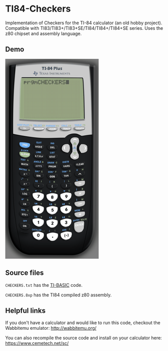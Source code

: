 # TI84-Checkers
Implementation of Checkers for the TI-84 calculator (an old hobby project). Compatible with TI83/TI83+/TI83+SE/TI84/TI84+/TI84+SE series. Uses the z80 chipset and assembly language.

## Demo
![demo gif](checkers.gif)

## Source files
`CHECKERS.txt` has the [TI-BASIC](http://tibasicdev.wikidot.com/starter-kit) code.

`CHECKERS.8xp` has the TI84 compiled z80 assembly.

## Helpful links
If you don't have a calculator and would like to run this code, checkout the Wabbitemu emulator: http://wabbitemu.org/

You can also recompile the source code and install on your calculator here: https://www.cemetech.net/sc/

